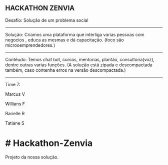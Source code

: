 HACKATHON ZENVIA
-------------------------
Desafio: Solução de um problema social

-------------------------
Solução: Criamos uma plataforma que interliga varías pessoas com negocios , educa as mesmas e dá capacitação. (foco são microoemprendedores.)

-------------------

Contéudo:
Temos chat bot, cursos, mentorias, plantão, consultoria(voz), dentre outras varias funções.
(A solução está zipada e descompactada também, caso contenha erros na versão descompactada.)

---------------------
Time 7: <p>Marcus V</p>
      <p> Willians F</p>
     <p>  Rarielle R</p>
       <p>Tatiane S </p> 
       
<h1> # Hackathon-Zenvia </h1>
Projeto da nossa solução.
